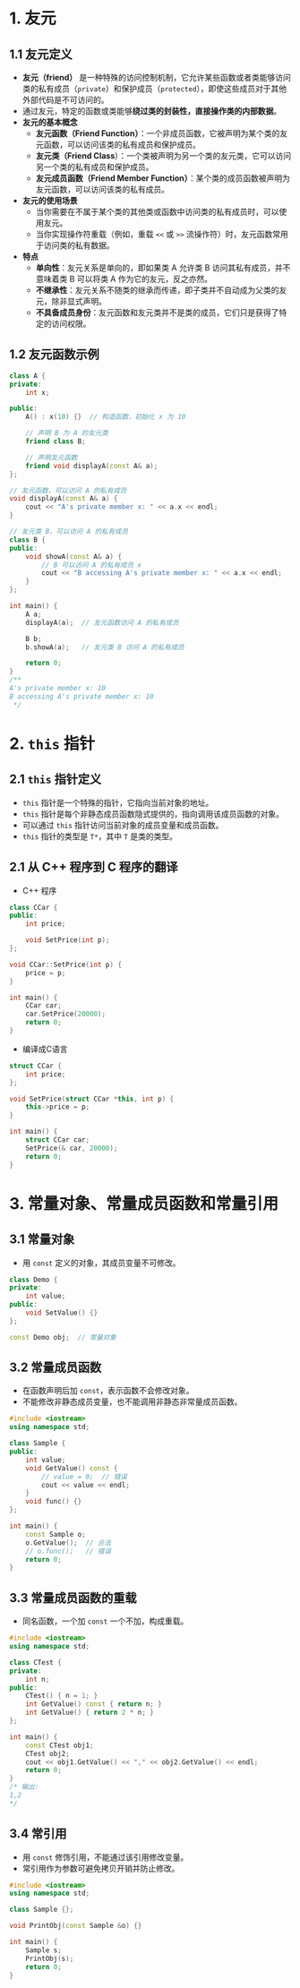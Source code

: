 # 1. 友元

## 1.1 友元定义

+ **友元（friend）** 是一种特殊的访问控制机制，它允许某些函数或者类能够访问类的私有成员（`private`）和保护成员（`protected`），即使这些成员对于其他外部代码是不可访问的。
+ 通过友元，特定的函数或类能够**绕过类的封装性，直接操作类的内部数据**。
+ **友元的基本概念**
  + **友元函数（Friend Function）**：一个非成员函数，它被声明为某个类的友元函数，可以访问该类的私有成员和保护成员。 
  + **友元类（Friend Class**）：一个类被声明为另一个类的友元类，它可以访问另一个类的私有成员和保护成员。 
  + **友元成员函数（Friend Member Function）**：某个类的成员函数被声明为友元函数，可以访问该类的私有成员。
+ **友元的使用场景**
  + 当你需要在不属于某个类的其他类或函数中访问类的私有成员时，可以使用友元。 
  + 当你实现操作符重载（例如，重载 `<<` 或 `>>` 流操作符）时，友元函数常用于访问类的私有数据。
+ **特点**
  + **单向性**：友元关系是单向的，即如果类 A 允许类 B 访问其私有成员，并不意味着类 B 可以将类 A 作为它的友元，反之亦然。 
  + **不继承性**：友元关系不随类的继承而传递，即子类并不自动成为父类的友元，除非显式声明。 
  + **不具备成员身份**：友元函数和友元类并不是类的成员，它们只是获得了特定的访问权限。

## 1.2 友元函数示例

```c++
class A {
private:
    int x;

public:
    A() : x(10) {}  // 构造函数，初始化 x 为 10

    // 声明 B 为 A 的友元类
    friend class B;

    // 声明友元函数
    friend void displayA(const A& a);
};

// 友元函数，可以访问 A 的私有成员
void displayA(const A& a) {
    cout << "A's private member x: " << a.x << endl;
}

// 友元类 B，可以访问 A 的私有成员
class B {
public:
    void showA(const A& a) {
        // B 可以访问 A 的私有成员 x
        cout << "B accessing A's private member x: " << a.x << endl;
    }
};

int main() {
    A a;
    displayA(a);  // 友元函数访问 A 的私有成员

    B b;
    b.showA(a);   // 友元类 B 访问 A 的私有成员

    return 0;
}
/**
A's private member x: 10
B accessing A's private member x: 10
 */
```

# 2. `this` 指针

## 2.1 `this` 指针定义

+ `this` 指针是一个特殊的指针，它指向当前对象的地址。
+ `this` 指针是每个非静态成员函数隐式提供的，指向调用该成员函数的对象。
+ 可以通过 `this` 指针访问当前对象的成员变量和成员函数。
+ `this` 指针的类型是 `T*`，其中 `T` 是类的类型。

## 2.1 从 C++ 程序到 C 程序的翻译

+ C++ 程序

```c++
class CCar {
public:
    int price;

    void SetPrice(int p);
};

void CCar::SetPrice(int p) {
    price = p;
}

int main() {
    CCar car;
    car.SetPrice(20000);
    return 0;
}
```

+ 编译成C语言

```c++
struct CCar {
    int price;
};

void SetPrice(struct CCar *this, int p) {
    this->price = p;
}

int main() {
    struct CCar car;
    SetPrice(& car, 20000);
    return 0;
}
```

# 3. 常量对象、常量成员函数和常量引用

## 3.1 常量对象

+ 用 `const` 定义的对象，其成员变量不可修改。

```c++
class Demo {
private:
    int value;
public:
    void SetValue() {}
};

const Demo obj;  // 常量对象
```

## 3.2 常量成员函数

+ 在函数声明后加 `const`，表示函数不会修改对象。
+ 不能修改非静态成员变量，也不能调用非静态非常量成员函数。

```c++
#include <iostream>
using namespace std;

class Sample {
public:
    int value;
    void GetValue() const {
        // value = 0;  // 错误
        cout << value << endl;
    }
    void func() {}
};

int main() {
    const Sample o;
    o.GetValue();  // 合法
    // o.func();   // 错误
    return 0;
}
```

## 3.3 常量成员函数的重载

+ 同名函数，一个加 `const` 一个不加，构成重载。

```c++
#include <iostream>
using namespace std;

class CTest {
private:
    int n;
public:
    CTest() { n = 1; }
    int GetValue() const { return n; }
    int GetValue() { return 2 * n; }
};

int main() {
    const CTest obj1;
    CTest obj2;
    cout << obj1.GetValue() << "," << obj2.GetValue() << endl;
    return 0;
}
/* 输出:
1,2
*/
```

## 3.4 常引用

+ 用 `const` 修饰引用，不能通过该引用修改变量。
+ 常引用作为参数可避免拷贝开销并防止修改。

```c++
#include <iostream>
using namespace std;

class Sample {};

void PrintObj(const Sample &o) {}

int main() {
    Sample s;
    PrintObj(s);
    return 0;
}
```
